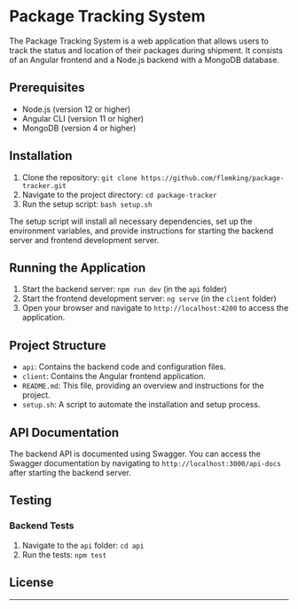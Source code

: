# Package Tracking System

The Package Tracking System is a web application that allows users to track the status and location of their packages during shipment. It consists of an Angular frontend and a Node.js backend with a MongoDB database.

## Prerequisites

- Node.js (version 12 or higher)
- Angular CLI (version 11 or higher)
- MongoDB (version 4 or higher)

## Installation

1. Clone the repository: `git clone https://github.com/flemking/package-tracker.git`
2. Navigate to the project directory: `cd package-tracker`
3. Run the setup script: `bash setup.sh`

The setup script will install all necessary dependencies, set up the environment variables, and provide instructions for starting the backend server and frontend development server.

## Running the Application

1. Start the backend server: `npm run dev` (in the `api` folder)
2. Start the frontend development server: `ng serve` (in the `client` folder)
3. Open your browser and navigate to `http://localhost:4200` to access the application.

## Project Structure

- `api`: Contains the backend code and configuration files.
- `client`: Contains the Angular frontend application.
- `README.md`: This file, providing an overview and instructions for the project.
- `setup.sh`: A script to automate the installation and setup process.

## API Documentation

The backend API is documented using Swagger. You can access the Swagger documentation by navigating to `http://localhost:3000/api-docs` after starting the backend server.

## Testing

### Backend Tests

1. Navigate to the `api` folder: `cd api`
2. Run the tests: `npm test`

## License

---
